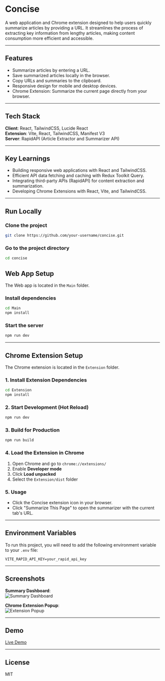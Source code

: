 # Concise 
A web application and Chrome extension designed to help users quickly summarize articles by providing a URL. It streamlines the process of extracting key information from lengthy articles, making content consumption more efficient and accessible. 

---

## Features

- Summarize articles by entering a URL.
- Save summarized articles locally in the browser.
- Copy URLs and summaries to the clipboard.
- Responsive design for mobile and desktop devices.
- Chrome Extension: Summarize the current page directly from your browser.

---

## Tech Stack

**Client**: React, TailwindCSS, Lucide React  
**Extension**: Vite, React, TailwindCSS, Manifest V3  
**Server**: RapidAPI (Article Extractor and Summarizer API)

---

## Key Learnings

- Building responsive web applications with React and TailwindCSS.
- Efficient API data fetching and caching with Redux Toolkit Query.
- Integrating third-party APIs (RapidAPI) for content extraction and summarization.
- Developing Chrome Extensions with React, Vite, and TailwindCSS.

---

## Run Locally

### Clone the project

```bash
git clone https://github.com/your-username/concise.git
```

### Go to the project directory

```bash
cd concise
```

## Web App Setup
The Web app is located in the `Main` folder.
### Install dependencies

```bash
cd Main
npm install
```

### Start the server

```bash
npm run dev
```

---

## Chrome Extension Setup

The Chrome extension is located in the `Extension` folder.

### 1. Install Extension Dependencies

```bash
cd Extension
npm install
```

### 2. Start Development (Hot Reload)

```bash
npm run dev
```

### 3. Build for Production

```bash
npm run build
```

### 4. Load the Extension in Chrome

1. Open Chrome and go to `chrome://extensions/`
2. Enable **Developer mode**
3. Click **Load unpacked**
4. Select the `Extension/dist` folder

### 5. Usage

- Click the Concise extension icon in your browser.
- Click "Summarize This Page" to open the summarizer with the current tab's URL.

---

## Environment Variables

To run this project, you will need to add the following environment variable to your `.env` file:

```env
VITE_RAPID_API_KEY=your_rapid_api_key
```

---

## Screenshots
**Summary Dashboard**:  
![Summary Dashboard](https://github.com/user-attachments/assets/d89bf135-6935-41d7-8704-318a92b99524)


**Chrome Extension Popup**:  
![Extension Popup](https://github.com/user-attachments/assets/a1e0c01a-5e4b-481b-baab-2572f85dd9d6)



---

## Demo

[Live Demo](https://concise.leonardo1903.me/)

---

## License

MIT
